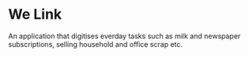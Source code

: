 # We Link

An application that digitises everday tasks such as milk and newspaper subscriptions, selling household and office scrap etc.
